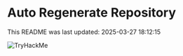 # Auto Regenerate Repository

This README was last updated: 2025-03-27 18:12:15

 ![TryHackMe](https://tryhackme.com/badge/533634)